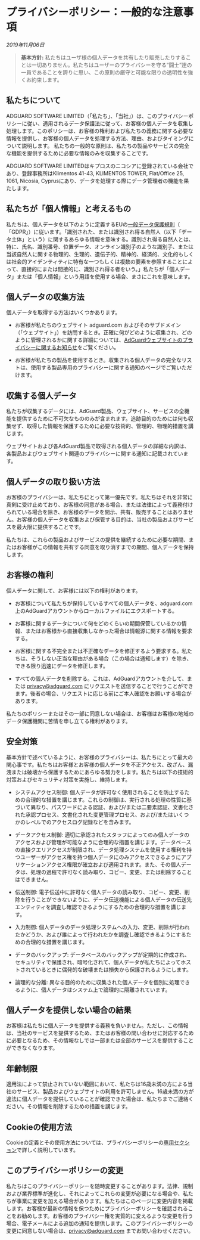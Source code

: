 # プライバシーポリシー：一般的な注意事項
*2019年11月06日*

> **基本方針:** 私たちはユーザ様の個人データを共有したり販売したりすることは一切ありません。私たちはユーザーのプライバシーを守る“闘士”達の一員であることを誇りに思い、この原則の厳守と可能な限りの透明性を強くお約束します。

## 私たちについて

ADGUARD SOFTWARE LIMITED（「私たち」、「当社」）は、このプライバシーポリシーに従い、適用されるデータ保護法に従って、お客様の個人データを収集し処理します。このポリシーは、お客様の権利および私たちの義務に関する必要な情報を提供し、お客様の個人データを処理する方法、理由、およびタイミングについて説明します。
私たちの一般的な原則は、私たちの製品やサービスの完全な機能を提供するために必要な情報のみを収集することです。

ADGUARD SOFTWARE LIMITEDはキプロスのニコシアに登録されている会社であり、登録事務所はKlimentos 41-43, KLIMENTOS TOWER, Flat/Office 25, 1061, Nicosia, Cyprusにあり、データを処理する際にデータ管理者の機能を果たします。

## 私たちが「個人情報」と考えるもの

私たちは、個人データを以下のように定義するEUの[一般データ保護規則](http://eur-lex.europa.eu/legal-content/EN/TXT/PDF/?uri=CELEX:32016R0679&from=EN)（ 「GDPR」）に従います。「識別された、または識別され得る自然人（以下「データ主体」という）に関するあらゆる情報を意味する。識別され得る自然人とは、特に、氏名、識別番号、位置データ、オンライン識別子のような識別子、または当該自然人に関する物理的、生理的、遺伝子的、精神的、経済的、文化的もしくは社会的アイデンティティに特有な一つもしくは複数の要素を参照することによって、直接的にまたは間接的に、識別され得る者をいう。」私たちが「個人データ」または「個人情報」という用語を使用する場合、まさにこれを意味します。

## 個人データの収集方法

個人データを取得する方法はいくつかあります。

* お客様が私たちのウェブサイト adguard.com およびそのサブドメイン（「ウェブサイト」）を訪問するとき。正確に何がどのように収集され、どのように管理されるかに関する詳細については、[AdGuardウェブサイトのプライバシーに関するお知らせ](https://adguard.com/privacy/website.html)をご覧ください。

* お客様が私たちの製品を使用するとき。収集される個人データの完全なリストは、使用する製品専用のプライバシーに関する通知のページでご覧いただけます。

## 収集する個人データ

私たちが収集するデータには、AdGuard製品、ウェブサイト、サービスの全機能を提供するために不可欠なもののみが含まれます。追跡目的のためには何も収集せず、取得した情報を保護するために必要な技術的、管理的、物理的措置を講じます。

ウェブサイトおよび各AdGuard製品で取得される個人データの詳細な内訳は、各製品およびウェブサイト関連のプライバシーに関する通知に記載されています。

## 個人データの取り扱い方法

お客様のプライバシーは、私たちにとって第一優先です。私たちはそれを非常に真剣に受け止めており、お客様の同意がある場合、または法律によって義務付けられている場合を除き、お客様のデータを開示、共有、販売することはありません。お客様の個人データを収集および保管する目的は、当社の製品およびサービスを最大限に提供することです。

私たちは、これらの製品およびサービスの提供を継続するために必要な期間、またはお客様がこの情報を共有する同意を取り消すまでの期間、個人データを保持します。

## お客様の権利

個人データに関して、お客様には以下の権利があります。

* お客様について私たちが保持しているすべての個人データを、adguard.com 上のAdGuardアカウントからローカルファイルにエクスポートする。

* お客様に関するデータについて何をどのくらいの期間保管しているかの情報、またはお客様から直接収集しなかった場合は情報源に関する情報を要求する。

* お客様に関する不完全または不正確なデータを修正するよう要求する。私たちは、そうしない正当な理由がある場合（この場合は通知します）を除き、できる限り迅速にデータを修正します。

* すべての個人データを削除する。これは、AdGuardアカウントを介して、または privacy@adguard.com にリクエストを送信することで行うことができます。後者の場合、リクエストに応じる前にご本人確認をお願いする場合があります。

私たちのポリシーまたはその一部に同意しない場合は、お客様はお客様の地域のデータ保護機関に苦情を申し立てる権利があります。

## 安全対策

基本方針で述べているように、お客様のプライバシーは、私たちにとって最大の関心事です。私たちはお客様とお客様の個人データを不正アクセス、改ざん、漏洩または破壊から保護するためにあらゆる努力をします。私たちは以下の技術的対策およびセキュリティ対策を実施し、維持します。

* システムアクセス制御: 個人データが許可なく使用されることを防止するための合理的な措置を講じます。これらの制御は、実行される処理の性質に基づいて異なり、パスワードによる認証、および/または二要素認証、文書化された承認プロセス、文書化された変更管理プロセス、および/またはいくつかのレベルでのアクセスログ記録などを含みます。

* データアクセス制御: 適切に承認されたスタッフによってのみ個人データのアクセスおよび管理が可能なように合理的な措置を講じます。データベースの直接クエリアクセスが制限され、データ処理システムを使用する権利を持つユーザーがアクセス権を持つ個人データにのみアクセスできるようにアプリケーションアクセス権限が確立および適用されます。また、その個人データは、処理の過程で許可なく読み取り、コピー、変更、または削除することはできません。

* 伝送制御: 電子伝送中に許可なく個人データの読み取り、コピー、変更、削除を行うことができないように、データ伝送機能による個人データの伝送先エンティティを調査し確認できるようにするための合理的な措置を講じます。

* 入力制御: 個人データのデータ処理システムへの入力、変更、削除が行われたかどうか、および誰によって行われたかを調査し確認できるようにするための合理的な措置を講じます。

* データのバックアップ: データベースのバックアップが定期的に作成され、セキュリティで保護され、暗号化されて、個人データが私たちによってホストされているときに偶発的な破壊または損失から保護されるようにします。

* 論理的な分離: 異なる目的のために収集された個人データを個別に処理できるように、個人データはシステム上で論理的に隔離されています。

## 個人データを提供しない場合の結果

お客様は私たちに個人データを提供する義務を負いません。ただし、この情報は、当社のサービスを提供するため、またはお客様の問い合わせに対応するために必要となるため、その情報なしでは一部または全部のサービスを提供することができなくなります。

## 年齢制限

適用法によって禁止されていない範囲において、私たちは16歳未満の方による当社のサービス、製品およびウェブサイトの利用を許可しません。16歳未満の方が違法に個人データを提供していることが確認できた場合は、私たちまでご連絡ください。その情報を削除するための措置を講じます。

## Cookieの使用方法

Cookieの定義とその使用方法については、プライバシーポリシーの[専用セクション](https://adguard.com/privacy/website.html#anchor-1)で詳しく説明しています。

## このプライバシーポリシーの変更

私たちはこのプライバシーポリシーを随時変更することがあります。法律、規制および業界標準が進化し、それによってこれらの変更が必要になる場合や、私たちが事業に変更を加える場合があります。私たちはこのページに変更内容を掲載します。お客様が最新の情報を保つためにプライバシーポリシーを確認されることをお勧めします。お客様のプライバシー権を実質的に変えるような変更を行う場合、電子メールによる追加の通知を提供します。このプライバシーポリシーの変更に同意しない場合は、privacy@adguard.com までお問い合わせください。
